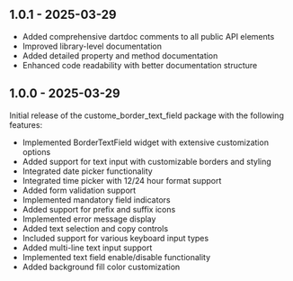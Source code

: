 ## 1.0.1 - 2025-03-29

* Added comprehensive dartdoc comments to all public API elements
* Improved library-level documentation
* Added detailed property and method documentation
* Enhanced code readability with better documentation structure

## 1.0.0 - 2025-03-29
Initial release of the custome_border_text_field package with the following features:

* Implemented BorderTextField widget with extensive customization options
* Added support for text input with customizable borders and styling
* Integrated date picker functionality
* Integrated time picker with 12/24 hour format support
* Added form validation support
* Implemented mandatory field indicators
* Added support for prefix and suffix icons
* Implemented error message display
* Added text selection and copy controls
* Included support for various keyboard input types
* Added multi-line text input support
* Implemented text field enable/disable functionality
* Added background fill color customization
